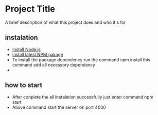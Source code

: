 
# Project Title

A brief description of what this project does and who it's for

## instalation
- [Install Node.js](https://nodejs.org/en/)
- [install latest NPM pakage](https://www.npmjs.com/package/install)
- To install the package dependency run the command npm install this command add all necessory dependency
- 

## how to start
- After conplete the all instalation successfully just enter command npm start
- Above command start the server on port 4000 
